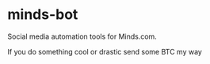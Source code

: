 # minds-bot
Social media automation tools for Minds.com.

If you do something cool or drastic send some BTC my way
